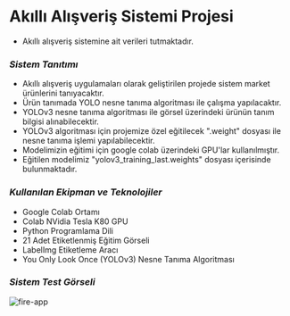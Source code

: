 # Akıllı Alışveriş Sistemi Projesi
- Akıllı alışveriş sistemine ait verileri tutmaktadır.


### _Sistem Tanıtımı_
- Akıllı alışveriş uygulamaları olarak geliştirilen projede sistem market ürünlerini tanıyacaktır. 
- Ürün tanımada YOLO nesne tanıma algoritması ile çalışma yapılacaktır.
- YOLOv3 nesne tanıma algoritması ile görsel üzerindeki ürünün tanım bilgisi alınabilecektir.
- YOLOv3 algoritması için projemize özel eğitilecek ".weight" dosyası ile nesne tanıma işlemi yapılabilecektir. 
- Modelimizin eğitimi için google colab üzerindeki GPU'lar kullanılmıştır.
- Eğitilen modelimiz "yolov3_training_last.weights" dosyası içerisinde bulunmaktadır.

### _Kullanılan Ekipman ve Teknolojiler_
- Google Colab Ortamı
- Colab NVidia Tesla K80 GPU  
- Python Programlama Dili
- 21 Adet Etiketlenmiş Eğitim Görseli
- LabelImg Etiketleme Aracı
- You Only Look Once (YOLOv3) Nesne Tanıma Algoritması

### _Sistem Test Görseli_


![fire-app](https://user-images.githubusercontent.com/59895745/159176466-c54e481d-9a2f-46cf-9d29-d005599f46a2.jpg)

